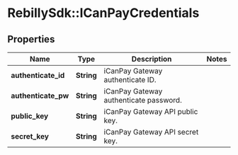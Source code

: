 # RebillySdk::ICanPayCredentials

## Properties
Name | Type | Description | Notes
------------ | ------------- | ------------- | -------------
**authenticate_id** | **String** | iCanPay Gateway authenticate ID. | 
**authenticate_pw** | **String** | iCanPay Gateway authenticate password. | 
**public_key** | **String** | iCanPay Gateway API public key. | 
**secret_key** | **String** | iCanPay Gateway API secret key. | 

